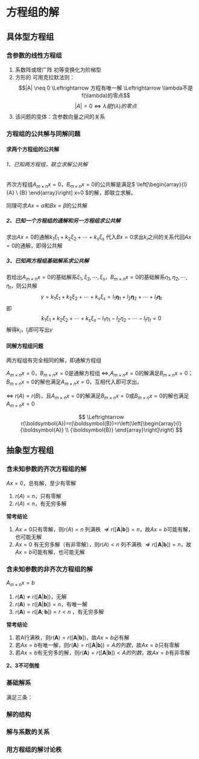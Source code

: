 # 方程组的解

## 具体型方程组

### 含参数的线性方程组

1. 系数阵或增广阵 初等变换化为阶梯型
2. 方形的 可用克拉默法则：$$|A| \neq 0 \Leftrightarrow 方程有唯一解 \Leftrightarrow \lambda不是f(\lambda)的零点$$ $$|A| = 0 \Leftrightarrow \lambda 是f(\lambda)的零点$$
3. 该问题的变体：含参数向量之间的关系

### 方程组的公共解与同解问题

#### 求两个方程组的公共解

###### 1、已知两方程组，联立求解公共解

齐次方程组$A_{m \times n} x=0$，$B_{m \times n} x=0$的公共解是满足$
\left[\begin{array}{l}
{A} \\
{B}
\end{array}\right] x=0
$的解，即联立求解。

同理可求$Ax = \alpha$和$Bx = \beta$的公共解

##### 2、已知一个方程组的通解和另一方程组求公共解

求出$Ax = 0$的通解$k_{1} \xi_{1}+k_{2} \xi_{2}+\cdots+k_{s} \xi_{s}$
代入$Bx = 0$求出$k_{i}$之间的关系代回$Ax = 0$的通解，即得公共解

##### 3、已知两方程组基础解系求公共解

若给出$A_{m \times n} x=0$的基础解系$\xi_{1}, \xi_{2}, \cdots, \xi_{s}$，$B_{m \times n} x=0$的基础解系$\eta_{1}, \eta_{2}, \cdots, \eta_{t}$，则公共解
$$
\gamma=k_{1} \xi_{1}+k_{2} \xi_{2}+\cdots+k_{s} \xi_{s}=l_{1} \boldsymbol{\eta}_{1}+l_{2} \boldsymbol{\eta}_{2}+\cdots+l_{t} \boldsymbol{\eta}_{t}
$$
即
$$
k_{1} \xi_{1}+k_{2} \xi_{2}+\cdots+k_{s} \xi_{s}-l_{1} \eta_{1}-l_{2} \eta_{2}-\cdots-l_{t} \eta_{t}=0
$$
解得$k_i$，$l_j$即可写出$\gamma$

#### 同解方程组问题

两方程组有完全相同的解，即通解方程组

$A_{m \times n} x=0$，$B_{m \times n} x=0$是通解方程组
$\Leftrightarrow$,$A_{m \times n} x=0$的解满足$B_{m \times n} x=0$；$B_{m \times n} x=0$的解也满足$A_{m \times n} x=0$，互相代入即可求出。

$\Leftrightarrow$ $r(A) = r(B)$，且$A_{m \times n} x=0$的解满足$B_{m \times n} x=0$或$B_{m \times n} x=0$的解也满足$A_{m \times n} x=0$

$$
\Leftrightarrow r(\boldsymbol{A})=r(\boldsymbol{B})=r\left(\left[\begin{array}{l}
{\boldsymbol{A}} \\
{\boldsymbol{B}}
\end{array}\right]\right)
$$

## 抽象型方程组

### 含未知参数的齐次方程组的解

$A x=0$，总有解，至少有零解

1. $r(A) = n$，只有零解
2. $r(A) < n$，有无穷多解

**常考结论**

1. $Ax=0$只有零解，则$r(A) = n$ 列满秩 $\nRightarrow r([\boldsymbol{A} | \boldsymbol{b}]) = n$，故$Ax=b$可能有解，也可能无解
2. $Ax=0$ 有无穷多解（有非零解），则$r(A) < n$ 列不满秩 $\nRightarrow r([\boldsymbol{A} | \boldsymbol{b}]) = n$，故$Ax=b$可能有解，也可能无解

### 含未知参数的非齐次方程组的解

$A_{m \times n} x=b$

1. $r(\boldsymbol{A}) \neq r([\boldsymbol{A} | \boldsymbol{b}])$，无解
2. $r(\boldsymbol{A})=r([\mathbf{A} | \boldsymbol{b}])=n$，有唯一解
3. $r(\boldsymbol{A})=r([\boldsymbol{A} ; \boldsymbol{b}])=r<n$ ，有无穷多解

**常考结论**

1. 若A行满秩，则$r(\boldsymbol{A})=r([\mathbf{A} | \boldsymbol{b}])$，故$A x=b$必有解
2. 若$A x=b$有唯一解，则$r(\boldsymbol{A})=r([\mathbf{A} | \boldsymbol{b}]) =A的列数$，故$A x=b$只有零解
3. 若$A x=b$有无穷多的解，则$r(\boldsymbol{A})=r([\mathbf{A} | \boldsymbol{b}]) < A的列数$，故$A x=b$有非零解

**2、3不可倒推**

### 基础解系

满足三条：

### 解的结构

### 解与系数的关系

### 用方程组的解讨论秩
